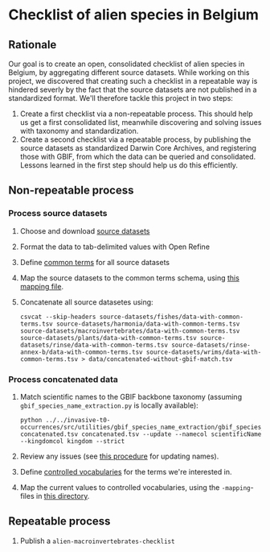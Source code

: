 # Checklist of alien species in Belgium

## Rationale

Our goal is to create an open, consolidated checklist of alien species in Belgium, by aggregating different source datasets. While working on this project, we discovered that creating such a checklist in a repeatable way is hindered severly by the fact that the source datasets are not published in a standardized format. We'll therefore tackle this project in two steps:

1. Create a first checklist via a non-repeatable process. This should help us get a first consolidated list, meanwhile discovering and solving issues with taxonomy and standardization.
2. Create a second checklist via a repeatable process, by publishing the source datasets as standardized Darwin Core Archives, and registering those with GBIF, from which the data can be queried and consolidated. Lessons learned in the first step should help us do this efficiently.

## Non-repeatable process

### Process source datasets

1. Choose and download [source datasets](data/raw)
2. Format the data to tab-delimited values with Open Refine
3. Define [common terms](data/vocabularies/common-terms.tsv) for all source datasets
4. Map the source datasets to the common terms schema, using [this mapping file](data/vocabularies/common-terms-mapping.tsv).
5. Concatenate all source datasetes using:

    ```shell
    csvcat --skip-headers source-datasets/fishes/data-with-common-terms.tsv source-datasets/harmonia/data-with-common-terms.tsv source-datasets/macroinvertebrates/data-with-common-terms.tsv source-datasets/plants/data-with-common-terms.tsv source-datasets/rinse/data-with-common-terms.tsv source-datasets/rinse-annex-b/data-with-common-terms.tsv source-datasets/wrims/data-with-common-terms.tsv > data/concatenated-without-gbif-match.tsv
    ```

### Process concatenated data

1. Match scientific names to the GBIF backbone taxonomy (assuming `gbif_species_name_extraction.py` is locally available):

    ```shell
    python ../../invasive-t0-occurrences/src/utilities/gbif_species_name_extraction/gbif_species_name_extraction.py concatenated.tsv concatenated.tsv --update --namecol scientificName --kingdomcol kingdom --strict
    ```

2. Review any issues (see [this procedure](https://github.com/inbo/alien-species-checklist/blob/master/data/README.md) for updating names).
3. Define [controlled vocabularies](vocabularies) for the terms we're interested in.
4. Map the current values to controlled vocabularies, using the `-mapping`-files in [this directory](vocabularies).

## Repeatable process

1. Publish a `alien-macroinvertebrates-checklist`
